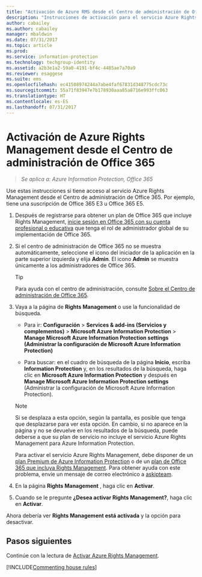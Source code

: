 ```yaml
---
title: "Activación de Azure RMS desde el Centro de administración de Office 365 - AIP"
description: "Instrucciones de activación para el servicio Azure Rights Management cuando usa la versión nueva del Centro de administración de Office 365."
author: cabailey
ms.author: cabailey
manager: mbaldwin
ms.date: 07/31/2017
ms.topic: article
ms.prod: 
ms.service: information-protection
ms.technology: techgroup-identity
ms.assetid: a2b3e1a2-59a0-4191-bf4c-4485ae7a70a9
ms.reviewer: esaggese
ms.suite: ems
ms.openlocfilehash: ec41508974244a7abe4faf67831d348775cdc73c
ms.sourcegitcommit: 55a71f83947e7b178930aaa85a8716e993ffc063
ms.translationtype: HT
ms.contentlocale: es-ES
ms.lasthandoff: 07/31/2017
---
```

# <a name="how-to-activate-azure-rights-management-from-the-office-365-admin-center"></a>Activación de Azure Rights Management desde el Centro de administración de Office 365

>*Se aplica a: Azure Information Protection, Office 365*

Use estas instrucciones si tiene acceso al servicio Azure Rights Management desde el Centro de administración de Office 365. Por ejemplo, tiene una suscripción de Office 365 E3 u Office 365 E5.

1. Después de registrarse para obtener un plan de Office 365 que incluye Rights Management, [inicie sesión en Office 365 con su cuenta profesional o educativa](https://portal.office.com/) que tenga el rol de administrador global de su implementación de Office 365.

2. Si el centro de administración de Office 365 no se muestra automáticamente, seleccione el icono del iniciador de la aplicación en la parte superior izquierda y elija **Admin**. El icono **Admin** se muestra únicamente a los administradores de Office 365.

    > [!TIP]
    > Para ayuda con el centro de administración, consulte [Sobre el Centro de administración de Office 365](https://support.office.com/article/About-the-Office-365-Admin-Center-758befc4-0888-4009-9f14-0d147402fd23).

3. Vaya a la página de **Rights Management** o use la funcionalidad de búsqueda.

    - Para ir: **Configuración** > **Services & add-ins (Servicios y complementos)** > **Microsoft Azure Information Protection** > **Manage Microsoft Azure Information Protection settings (Administrar la configuración de Microsoft Azure Information Protection)**

    - Para buscar: en el cuadro de búsqueda de la página **Inicio**, escriba **Information Protection** y, en los resultados de la búsqueda, haga clic en **Microsoft Azure Information Protection** y después en **Manage Microsoft Azure Information Protection settings** (Administrar la configuración de Microsoft Azure Information Protection). 
    
    > [!NOTE]
    >Si se desplaza a esta opción, según la pantalla, es posible que tenga que desplazarse para ver esta opción. En cambio, si no aparece en la página y no se devuelve en los resultados de la búsqueda, puede deberse a que su plan de servicio no incluye el servicio Azure Rights Management para Azure Information Protection.
    >
    >Para activar el servicio Azure Rights Management, debe disponer de un [plan Premium de Azure Information Protection](https://www.microsoft.com/cloud-platform/azure-information-protection-pricing) o de un [plan de Office 365 que incluya Rights Management](http://download.microsoft.com/download/E/C/F/ECF42E71-4EC0-48FF-AA00-577AC14D5B5C/Azure_Information_Protection_licensing_datasheet_EN-US.pdf). Para obtener ayuda con este problema, envíe un mensaje de correo electrónico a [askipteam](mailto:askipteam@microsoft.com?subject=I%20cannot%20activate%20RMS).

4. En la página **Rights Management** , haga clic en **Activar**.

5. Cuando se le pregunte **¿Desea activar Rights Management?**, haga clic en **Activar**.

Ahora debería ver **Rights Management está activada** y la opción para desactivar.


## <a name="next-steps"></a>Pasos siguientes
Continúe con la lectura de [Activar Azure Rights Management](activate-service.md#configuring-onboarding-controls-for-a-phased-deployment).

[!INCLUDE[Commenting house rules](../includes/houserules.md)]
